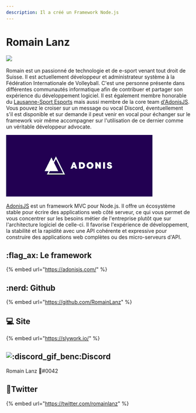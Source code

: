 ```yaml
---
description: Il a créé un Framework Node.js
---
```


# Romain Lanz

![](../.gitbook/assets/1591648215650.jpeg)

Romain est un passionné de technologie et de e-sport venant tout droit de Suisse. Il est actuellement développeur et administrateur système à la Fédération Internationale de Volleyball. C'est une personne présente dans différentes communautés informatique afin de contribuer et partager son expérience du développement logiciel. Il est également membre honorable du [Lausanne-Sport Esports](https://twitter.com/lausanneesports) mais aussi membre de la core team [d'AdonisJS](https://adonisjs.com). Vous pouvez le croiser sur un message ou vocal Discord, éventuellement s'il est disponible et sur demande il peut venir en vocal pour échanger sur le framework voir même accompagner sur l'utilisation de ce dernier comme un véritable développeur advocate.

![](<../.gitbook/assets/p80ppz10urpsg40a79q9 (1).png>)

[AdonisJS](https://adonisjs.com) est un framework MVC pour Node.js. Il offre un écosystème stable pour écrire des applications web côté serveur, ce qui vous permet de vous concentrer sur les besoins métier de l'entreprise plutôt que sur l'architecture logiciel de celle-ci. Il favorise l'expérience de développement, la stabilité et la rapidité avec une API cohérente et expressive pour construire des applications web complètes ou des micro-serveurs d'API.

## :flag\_ax: Le framework

{% embed url="https://adonisjs.com/" %}

## :nerd: Github

{% embed url="https://github.com/RomainLanz" %}

## 💻 Site

{% embed url="https://slywork.io/" %}

## <img src="https://cdn.discordapp.com/emojis/745264159851151471.gif?v=1" alt=":discord_gif_benc:" data-size="line">Discord

Romain Lanz 🦊#0042

## :newspaper:Twitter

{% embed url="https://twitter.com/romainlanz" %}
